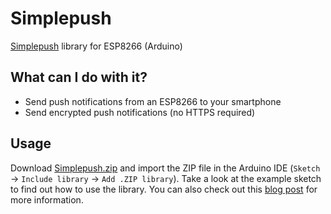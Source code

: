 # Simplepush
[Simplepush](https://simplepush.io) library for ESP8266 (Arduino)

## What can I do with it?
- Send push notifications from an ESP8266 to your smartphone
- Send encrypted push notifications (no HTTPS required)

## Usage
Download [Simplepush.zip](https://github.com/simplepush/simplepush-esp8266/raw/master/Simplepush.zip) and import the ZIP file in the Arduino IDE (`Sketch` -> `Include library` -> `Add .ZIP library`).
Take a look at the example sketch to find out how to use the library.
You can also check out this [blog post](https://simplepush.io/blog/2017/01/29/esp8266-encrypted-notifications/) for more information.
